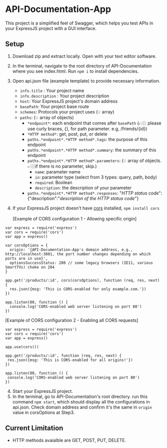 # API-Documentation-App

This project is a simplified feel of Swagger, which helps you test APIs in your ExpressJS project with a GUI interface.

## Setup

1. Download zip and extract locally. Open with your text editor software.
2. In the terminal, navigate to the root directory of API-Documentation where you see index.html. Run `npm i` to install dependencies.
3. Open api.json file (example template) to provide necessary information. <br>
   
   - `info.title` : Your project name
   - `info.description` : Your project description
   - `host`: Your ExpressJS project's domain address
   - `basePath`: Your project base route
   - `schemes`: Protocols your project uses (💡 array)
   - `paths`: (💡 array of objects)
     - `*endpoint*`: each endpoint that comes after `basePath` (👉🏼 please use curly braces, {}, for path parameter. e.g, /friends/{id})
     - `*HTTP method*`: get, post, put, or delete
     - `paths.*endpoint*.*HTTP method*.tags`: the purpose of this endpoint
     - `paths.*endpoint*.*HTTP method*.summary`: the summary of this endpoint
     - `paths.*endpoint*.*HTTP method*.parameters`: (💡 array of objects. 👉🏼if there is no parameter, skip.)
       - `name`: parameter name
       - `in`: parameter type (select from 3 types: query, path, body)
       - `required`: Boolean
       - `description`: the description of your parameter
     - `paths.*endpoint*.*HTTP method*.responses`: "*HTTP status code*": {"description":"*description of the HTTP status code*"}
    
4. If your ExpressJS project doesn't have [cors](https://expressjs.com/en/resources/middleware/cors.html) installed, `npm install cors` <br><br>
[Example of CORS configuration 1 - Allowing specific origin]
```
var express = require('express')
var cors = require('cors')
var app = express()

var corsOptions = {
  origin: '{API-Documentation-App's domain address, e.g., http://localhost:3001, the port number changes depending on which ports are in use}',
  optionsSuccessStatus: 200 // some legacy browsers (IE11, various SmartTVs) choke on 204
}

app.get('/products/:id', cors(corsOptions), function (req, res, next) {
  res.json({msg: 'This is CORS-enabled for only example.com.'})
})

app.listen(80, function () {
  console.log('CORS-enabled web server listening on port 80')
})
```

 [Example of CORS configuration 2 - Enabling all CORS requests]
 ```
var express = require('express')
var cors = require('cors')
var app = express()

app.use(cors())

app.get('/products/:id', function (req, res, next) {
  res.json({msg: 'This is CORS-enabled for all origins!'})
})

app.listen(80, function () {
  console.log('CORS-enabled web server listening on port 80')
})

```
4. Start your ExpressJS project.
5. In the terminal, go to API-Documentation's root directory. run this command `npm start`, which should display all the configurations in api.json. Check domain address and confirm it's the same in `origin` value in corsOptions at Step3.


## Current Limitation
- HTTP methods avaialble are GET, POST, PUT, DELETE.
  
       
     
   



